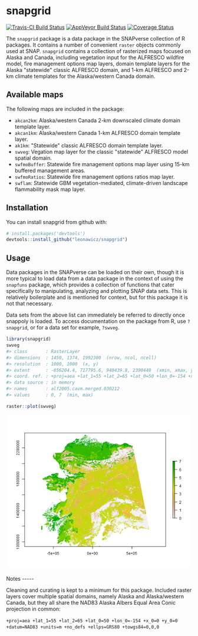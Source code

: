 
<!-- README.md is generated from README.Rmd. Please edit that file -->
snapgrid
========

[![Travis-CI Build Status](https://travis-ci.org/leonawicz/snapgrid.svg?branch=master)](https://travis-ci.org/leonawicz/snapgrid) [![AppVeyor Build Status](https://ci.appveyor.com/api/projects/status/github/leonawicz/snapgrid?branch=master&svg=true)](https://ci.appveyor.com/project/leonawicz/snapgrid) [![Coverage Status](https://img.shields.io/codecov/c/github/leonawicz/snapgrid/master.svg)](https://codecov.io/github/leonawicz/snapgrid?branch=master)

The `snapgrid` package is a data package in the SNAPverse collection of R packages. It contains a number of convenient `raster` objects commonly used at SNAP. `snapgrid` contains a collection of rasterized maps focused on Alaska and Canada, including vegetation input for the ALFRESCO wildfire model, fire management options map layers, domain template layers for the Alaska "statewide" classic ALFRESCO domain, and 1-km ALFRESCO and 2-km climate templates for the Alaska/western Canada domain.

Available maps
--------------

The following maps are included in the package:

-   `akcan2km`: Alaska/western Canada 2-km downscaled climate domain template layer.
-   `akcan1km`: Alaska/western Canada 1-km ALFRESCO domain template layer.
-   `ak1km`: "Statewide" classic ALFRESCO domain template layer.
-   `swveg`: Vegation map layer for the classic "statewide" ALFRESCO model spatial domain.
-   `swfmoBuffer`: Statewide fire management options map layer using 15-km buffered management areas.
-   `swfmoRatios`: Statewide fire management options ratios map layer.
-   `swflam`: Statewide GBM vegetation-mediated, climate-driven landscape flammability mask map layer.

Installation
------------

You can install snapgrid from github with:

``` r
# install.packages('devtools')
devtools::install_github("leonawicz/snapgrid")
```

Usage
-----

Data packages in the SNAPverse can be loaded on their own, though it is more typical to load data from a data package in the context of using the `snapfuns` package, which provides a collection of functions that cater specifically to manipulating, analyzing and plotting SNAP data sets. This is relatively boilerplate and is mentioned for context, but for this package it is not that necessary.

Data sets from the above list can immediately be referred to directly once snappoly is loaded. To access documentation on the package from R, use `?snapgrid`, or for a data set for example, `?swveg`.

``` r
library(snapgrid)
swveg
#> class       : RasterLayer 
#> dimensions  : 1450, 1374, 1992300  (nrow, ncol, ncell)
#> resolution  : 1000, 1000  (x, y)
#> extent      : -656204.4, 717795.6, 940439.8, 2390440  (xmin, xmax, ymin, ymax)
#> coord. ref. : +proj=aea +lat_1=55 +lat_2=65 +lat_0=50 +lon_0=-154 +x_0=0 +y_0=0 +datum=NAD83 +units=m +no_defs +ellps=GRS80 +towgs84=0,0,0 
#> data source : in memory
#> names       : alf2005.cavm.merged.030212 
#> values      : 0, 7  (min, max)
```

``` r
raster::plot(swveg)
```

<p style="text-align:center;">
<img src="man/figures/README-example-1.png">
</p>
Notes
-----

Cleaning and curating is kept to a minimum for this package. Included raster layers cover multiple spatial domains, namely Alaska and Alaska/western Canada, but they all share the NAD83 Alaska Albers Equal Area Conic projection in common:

`+proj=aea +lat_1=55 +lat_2=65 +lat_0=50 +lon_0=-154 +x_0=0 +y_0=0 +datum=NAD83 +units=m +no_defs +ellps=GRS80 +towgs84=0,0,0`

